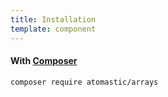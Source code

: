 ```yaml
---
title: Installation
template: component
---
```


#### With [Composer](https://getcomposer.org)

```
composer require atomastic/arrays
```
